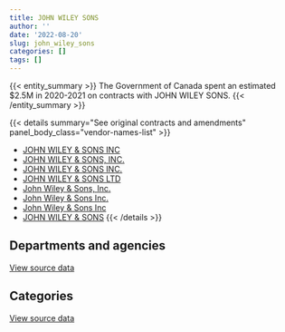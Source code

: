 ```yaml
---
title: JOHN WILEY SONS
author: ''
date: '2022-08-20'
slug: john_wiley_sons
categories: []
tags: []
---
```


<script src="/rmarkdown-libs/htmlwidgets/htmlwidgets.js"></script>
<link href="/rmarkdown-libs/datatables-css/datatables-crosstalk.css" rel="stylesheet" />
<script src="/rmarkdown-libs/datatables-binding/datatables.js"></script>
<script src="/rmarkdown-libs/jquery/jquery-3.6.0.min.js"></script>
<link href="/rmarkdown-libs/dt-core-bootstrap/css/dataTables.bootstrap.min.css" rel="stylesheet" />
<link href="/rmarkdown-libs/dt-core-bootstrap/css/dataTables.bootstrap.extra.css" rel="stylesheet" />
<script src="/rmarkdown-libs/dt-core-bootstrap/js/jquery.dataTables.min.js"></script>
<script src="/rmarkdown-libs/dt-core-bootstrap/js/dataTables.bootstrap.min.js"></script>
<link href="/rmarkdown-libs/crosstalk/css/crosstalk.min.css" rel="stylesheet" />
<script src="/rmarkdown-libs/crosstalk/js/crosstalk.min.js"></script>
<script src="/rmarkdown-libs/htmlwidgets/htmlwidgets.js"></script>
<link href="/rmarkdown-libs/datatables-css/datatables-crosstalk.css" rel="stylesheet" />
<script src="/rmarkdown-libs/datatables-binding/datatables.js"></script>
<script src="/rmarkdown-libs/jquery/jquery-3.6.0.min.js"></script>
<link href="/rmarkdown-libs/dt-core-bootstrap/css/dataTables.bootstrap.min.css" rel="stylesheet" />
<link href="/rmarkdown-libs/dt-core-bootstrap/css/dataTables.bootstrap.extra.css" rel="stylesheet" />
<script src="/rmarkdown-libs/dt-core-bootstrap/js/jquery.dataTables.min.js"></script>
<script src="/rmarkdown-libs/dt-core-bootstrap/js/dataTables.bootstrap.min.js"></script>
<link href="/rmarkdown-libs/crosstalk/css/crosstalk.min.css" rel="stylesheet" />
<script src="/rmarkdown-libs/crosstalk/js/crosstalk.min.js"></script>

{{< entity_summary >}}
The Government of Canada spent an estimated \$2.5M in 2020-2021 on contracts with JOHN WILEY SONS.
{{< /entity_summary >}}

{{< details summary="See original contracts and amendments" panel_body_class="vendor-names-list" >}}
- [JOHN WILEY & SONS INC](https://search.open.canada.ca/en/ct/?sort=contract_value_f%20desc&page=1&search_text=%22JOHN%20WILEY%20%26%20SONS%20INC%22)
- [JOHN WILEY & SONS, INC.](https://search.open.canada.ca/en/ct/?sort=contract_value_f%20desc&page=1&search_text=%22JOHN%20WILEY%20%26%20SONS%2c%20INC.%22)
- [JOHN WILEY & SONS INC.](https://search.open.canada.ca/en/ct/?sort=contract_value_f%20desc&page=1&search_text=%22JOHN%20WILEY%20%26%20SONS%20INC.%22)
- [JOHN WILEY & SONS LTD](https://search.open.canada.ca/en/ct/?sort=contract_value_f%20desc&page=1&search_text=%22JOHN%20WILEY%20%26%20SONS%20LTD%22)
- [John Wiley & Sons, Inc.](https://search.open.canada.ca/en/ct/?sort=contract_value_f%20desc&page=1&search_text=%22John%20Wiley%20%26%20Sons%2c%20Inc.%22)
- [John Wiley & Sons Inc.](https://search.open.canada.ca/en/ct/?sort=contract_value_f%20desc&page=1&search_text=%22John%20Wiley%20%26%20Sons%20Inc.%22)
- [John Wiley & Sons Inc](https://search.open.canada.ca/en/ct/?sort=contract_value_f%20desc&page=1&search_text=%22John%20Wiley%20%26%20Sons%20Inc%22)
- [JOHN WILEY & SONS](https://search.open.canada.ca/en/ct/?sort=contract_value_f%20desc&page=1&search_text=%22JOHN%20WILEY%20%26%20SONS%22)
{{< /details >}}

## Departments and agencies

<div id="htmlwidget-1" style="width:100%;height:auto;" class="datatables html-widget"></div>
<script type="application/json" data-for="htmlwidget-1">{"x":{"style":"bootstrap","filter":"none","vertical":false,"data":[["<a href=\"/departments/aafc-aac/\">Agriculture and Agri-Food Canada<\/a>","<a href=\"/departments/cer-rec/\">Canada Energy Regulator<\/a>","<a href=\"/departments/dfo-mpo/\">Fisheries and Oceans Canada<\/a>","<a href=\"/departments/dnd-mdn/\">National Defence<\/a>","<a href=\"/departments/ec/\">Environment and Climate Change Canada<\/a>","<a href=\"/departments/hc-sc/\">Health Canada<\/a>","<a href=\"/departments/nrc-cnrc/\">National Research Council Canada<\/a>","<a href=\"/departments/ps-sp/\">Public Safety Canada<\/a>"],[null,15310.35,882938.82,10892.64,null,null,1179854.53,26603.02],[null,10597.3,122024.63,21066.72,null,24723.17,289360.47,34979.2],[149383.34,null,629376.55,205888.27,null,null,2025135.73,45969.15],[929367.94,null,667295.82,95738.06,69829.08,null,744202.76,7273.91]],"container":"<table class=\"table table-striped table-hover row-border order-column display\">\n  <thead>\n    <tr>\n      <th>Department<\/th>\n      <th>2017-2018<\/th>\n      <th>2018-2019<\/th>\n      <th>2019-2020<\/th>\n      <th>2020-2021<\/th>\n    <\/tr>\n  <\/thead>\n<\/table>","options":{"order":[[4,"desc"]],"pageLength":10,"autoWidth":true,"columnDefs":[{"targets":1,"render":"function(data, type, row, meta) {\n    return type !== 'display' ? data : DTWidget.formatCurrency(data, \"$\", 2, 3, \",\", \".\", true, null);\n  }"},{"targets":2,"render":"function(data, type, row, meta) {\n    return type !== 'display' ? data : DTWidget.formatCurrency(data, \"$\", 2, 3, \",\", \".\", true, null);\n  }"},{"targets":3,"render":"function(data, type, row, meta) {\n    return type !== 'display' ? data : DTWidget.formatCurrency(data, \"$\", 2, 3, \",\", \".\", true, null);\n  }"},{"targets":4,"render":"function(data, type, row, meta) {\n    return type !== 'display' ? data : DTWidget.formatCurrency(data, \"$\", 2, 3, \",\", \".\", true, null);\n  }"},{"width":"16%","targets":[1,2,3,4]},{"className":"dt-right","targets":[1,2,3,4]}],"orderClasses":false}},"evals":["options.columnDefs.0.render","options.columnDefs.1.render","options.columnDefs.2.render","options.columnDefs.3.render"],"jsHooks":[]}</script>
<p class="text-right">
<a href="https://github.com/GoC-Spending/contracts-data/tree/main/data/out/vendors/john_wiley_sons/summary_by_fiscal_year_by_department.csv" class="source-data-link btn btn-link">View source data</a>
</p>

## Categories

<div id="htmlwidget-2" style="width:100%;height:auto;" class="datatables html-widget"></div>
<script type="application/json" data-for="htmlwidget-2">{"x":{"style":"bootstrap","filter":"none","vertical":false,"data":[["<a href=\"/categories/10_office_management/\">Office management<\/a>","<a href=\"/categories/11_defence/\">Defence<\/a>","<a href=\"/categories/4_medical/\">Medical<\/a>","<a href=\"/categories/9_human_capital/\">Human capital<\/a>"],[2073685.99,null,null,41913.37],[432451.82,null,24723.17,45576.5],[2775497.38,null,null,280255.67],[1502402.68,4833.95,null,1006470.92]],"container":"<table class=\"table table-striped table-hover row-border order-column display\">\n  <thead>\n    <tr>\n      <th>Category<\/th>\n      <th>2017-2018<\/th>\n      <th>2018-2019<\/th>\n      <th>2019-2020<\/th>\n      <th>2020-2021<\/th>\n    <\/tr>\n  <\/thead>\n<\/table>","options":{"order":[[4,"desc"]],"dom":"t","pageLength":30,"autoWidth":true,"columnDefs":[{"targets":1,"render":"function(data, type, row, meta) {\n    return type !== 'display' ? data : DTWidget.formatCurrency(data, \"$\", 2, 3, \",\", \".\", true, null);\n  }"},{"targets":2,"render":"function(data, type, row, meta) {\n    return type !== 'display' ? data : DTWidget.formatCurrency(data, \"$\", 2, 3, \",\", \".\", true, null);\n  }"},{"targets":3,"render":"function(data, type, row, meta) {\n    return type !== 'display' ? data : DTWidget.formatCurrency(data, \"$\", 2, 3, \",\", \".\", true, null);\n  }"},{"targets":4,"render":"function(data, type, row, meta) {\n    return type !== 'display' ? data : DTWidget.formatCurrency(data, \"$\", 2, 3, \",\", \".\", true, null);\n  }"},{"width":"16%","targets":[1,2,3,4]},{"className":"dt-right","targets":[1,2,3,4]}],"orderClasses":false,"lengthMenu":[10,25,30,50,100]}},"evals":["options.columnDefs.0.render","options.columnDefs.1.render","options.columnDefs.2.render","options.columnDefs.3.render"],"jsHooks":[]}</script>
<p class="text-right">
<a href="https://github.com/GoC-Spending/contracts-data/tree/main/data/out/vendors/john_wiley_sons/summary_by_fiscal_year_by_category.csv" class="source-data-link btn btn-link">View source data</a>
</p>
